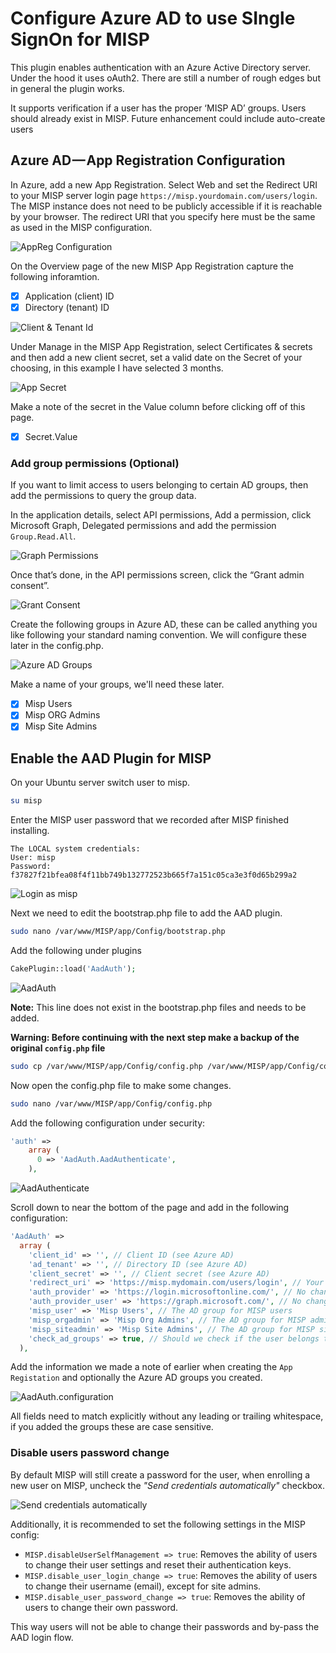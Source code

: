 # Configure Azure AD to use SIngle SignOn for MISP

This plugin enables authentication with an Azure Active Directory server. Under the hood it uses oAuth2. There are still a number of rough edges but in general the plugin works.

It supports verification if a user has the proper ‘MISP AD’ groups. Users should already exist in MISP. Future enhancement could include auto-create users

## Azure AD — App Registration Configuration

In Azure, add a new App Registration. Select Web and set the Redirect URI to your MISP server login page `https://misp.yourdomain.com/users/login`. The MISP instance does not need to be publicly accessible if it is reachable by your browser. The redirect URI that you specify here must be the same as used in the MISP configuration.

![AppReg Configuration](.images/Picture29.png)

On the Overview page of the new MISP App Registration capture the following inforamtion.

- [x] Application (client) ID
- [x] Directory (tenant) ID

![Client & Tenant Id](.images/Picture30.png)

Under Manage in the MISP App Registration, select Certificates & secrets and then add a new client secret, set a valid date on the Secret of your choosing, in this example I have selected 3 months.

![App Secret](.images/Picture31.png)

Make a note of the secret in the Value column before clicking off of this page.

- [x] Secret.Value

### Add group permissions (Optional)

If you want to limit access to users belonging to certain AD groups, then add the permissions to query the group data.

In the application details, select API permissions, Add a permission, click Microsoft Graph, Delegated permissions and add the permission `Group.Read.All`.

![Graph Permissions](.images/Picture32.png)

Once that’s done, in the API permissions screen, click the “Grant admin consent”.

![Grant Consent](.images/Picture33.png)

Create the following groups in Azure AD, these can be called anything you like following your standard naming convention. We will configure these later in the config.php.

![Azure AD Groups](.images/Picture34.png)

Make a name of your groups, we'll need these later.

- [x] Misp Users
- [x] Misp ORG Admins
- [x] Misp Site Admins

## Enable the AAD Plugin for MISP

On your Ubuntu server switch user to misp.

```BASH
su misp
```

Enter the MISP user password that we recorded after MISP finished installing.

```TEXT
The LOCAL system credentials:
User: misp
Password: f37827f21bfea08f4f11bb749b132772523b665f7a151c05ca3e3f0d65b299a2 
```

![Login as misp](.images/Picture35.png)

Next we need to edit the bootstrap.php file to add the AAD plugin.

```BASH
sudo nano /var/www/MISP/app/Config/bootstrap.php
```

Add the following under plugins

```PHP
CakePlugin::load('AadAuth');
```

![AadAuth](.images/Picture36.png)

**Note:** This line does not exist in the bootstrap.php files and needs to be added.

**Warning: Before continuing with the next step make a backup of the original `config.php` file**

```BASH
sudo cp /var/www/MISP/app/Config/config.php /var/www/MISP/app/Config/config.orig.php
```

Now open the config.php file to make some changes.

```BASH
sudo nano /var/www/MISP/app/Config/config.php
```

Add the following configuration under security:

```PHP
'auth' =>
    array (
      0 => 'AadAuth.AadAuthenticate',
    ),
```

![AadAuthenticate](.images/Picture37.png)

Scroll down to near the bottom of the page and add in the following configuration:

```PHP
'AadAuth' =>
  array (
    'client_id' => '', // Client ID (see Azure AD)
    'ad_tenant' => '', // Directory ID (see Azure AD)
    'client_secret' => '', // Client secret (see Azure AD)
    'redirect_uri' => 'https://misp.mydomain.com/users/login', // Your MISP URI, must be the same as in Azure AD
    'auth_provider' => 'https://login.microsoftonline.com/', // No change required
    'auth_provider_user' => 'https://graph.microsoft.com/', // No change required
    'misp_user' => 'Misp Users', // The AD group for MISP users
    'misp_orgadmin' => 'Misp Org Admins', // The AD group for MISP administrators
    'misp_siteadmin' => 'Misp Site Admins', // The AD group for MISP site administrators
    'check_ad_groups' => true, // Should we check if the user belongs to one of the above AD groups?
  ),
```

Add the information we made a note of earlier when creating the `App Registation` and optionally the Azure AD groups you created.

![AadAuth.configuration](.images/Picture38.png)

All fields need to match explicitly without any leading or trailing whitespace, if you added the groups these are case sensitive.

### Disable users password change
By default MISP will still create a password for the user, when enrolling a new user on MISP, uncheck the _"Send credentials automatically"_ checkbox.

![Send credentials automatically](.images/Picture39.png)

Additionally, it is recommended to set the following settings in the MISP config:

* `MISP.disableUserSelfManagement => true`: Removes the ability of users to change their user settings and reset their authentication keys.
* `MISP.disable_user_login_change => true`: Removes the ability of users to change their username (email), except for site admins.
* `MISP.disable_user_password_change => true`: Removes the ability of users to change their own password.

This way users will not be able to change their passwords and by-pass the AAD login flow.